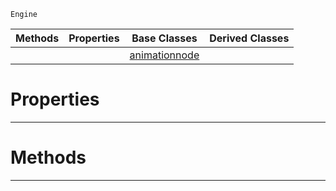  `Engine`

|Methods|Properties|Base Classes|Derived Classes|
|---|---|---|---|
| | |[animationnode](https://github.com/ArendDanielek/ZeroDocsTest/blob/master/code_reference/class_reference/animationnode.markdown)| |


 #  Properties


---  
 #  Methods


---  
 
  
  
  
  
  
  
  

 